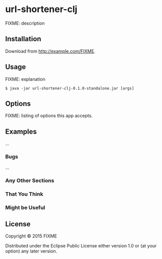 # url-shortener-clj

FIXME: description

## Installation

Download from http://example.com/FIXME.

## Usage

FIXME: explanation

    $ java -jar url-shortener-clj-0.1.0-standalone.jar [args]

## Options

FIXME: listing of options this app accepts.

## Examples

...

### Bugs

...

### Any Other Sections
### That You Think
### Might be Useful

## License

Copyright © 2015 FIXME

Distributed under the Eclipse Public License either version 1.0 or (at
your option) any later version.
